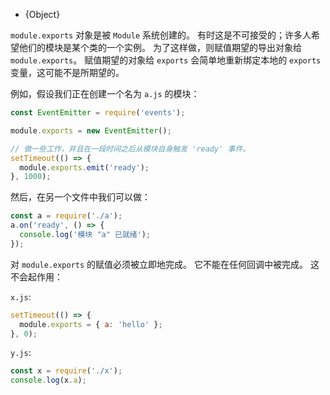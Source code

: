 <!-- YAML
added: v0.1.16
-->

* {Object}

`module.exports` 对象是被 `Module` 系统创建的。
有时这是不可接受的；许多人希望他们的模块是某个类的一个实例。
为了这样做，则赋值期望的导出对象给 `module.exports`。
赋值期望的对象给 `exports` 会简单地重新绑定本地的 `exports` 变量，这可能不是所期望的。

例如，假设我们正在创建一个名为 `a.js` 的模块：

```js
const EventEmitter = require('events');

module.exports = new EventEmitter();

// 做一些工作，并且在一段时间之后从模块自身触发 'ready' 事件。
setTimeout(() => {
  module.exports.emit('ready');
}, 1000);
```

然后，在另一个文件中我们可以做：

```js
const a = require('./a');
a.on('ready', () => {
  console.log('模块 "a" 已就绪');
});
```

对 `module.exports` 的赋值必须被立即地完成。
它不能在任何回调中被完成。
这不会起作用：

`x.js`:

```js
setTimeout(() => {
  module.exports = { a: 'hello' };
}, 0);
```

`y.js`:

```js
const x = require('./x');
console.log(x.a);
```


